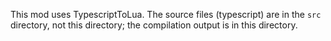 This mod uses TypescriptToLua.
The source files (typescript) are in the `src` directory, not this directory; the compilation output is in this directory.

